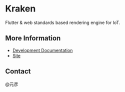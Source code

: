 # Kraken

Flutter & web standards based rendering engine for IoT.

## More Information

- [Development Documentation](https://yuque.antfin-inc.com/kraken/development)
- [Site](http://rax.alibaba-inc.com/kraken)



## Contact

@元彦